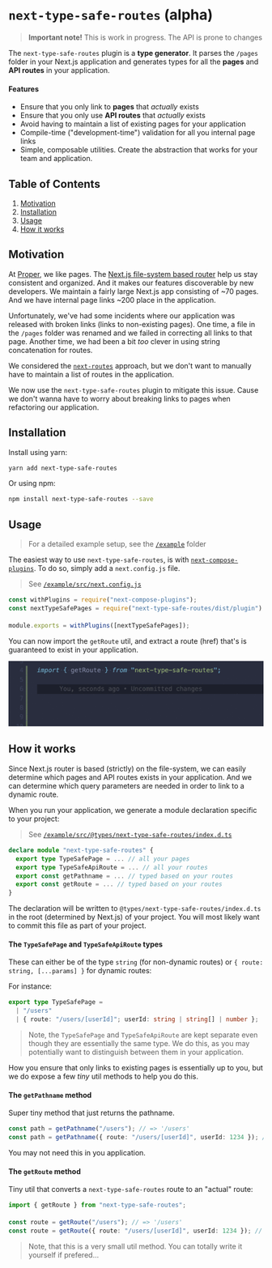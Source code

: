 # `next-type-safe-routes` (alpha)

> **Important note!** This is work in progress. The API is prone to changes

The `next-type-safe-routes` plugin is a **type generator**. It parses the `/pages` folder in your Next.js application and generates types for all the **pages** and **API routes** in your application.

#### Features

- Ensure that you only link to **pages** that _actually_ exists
- Ensure that you only use **API routes** that _actually_ exists
- Avoid having to maintain a list of existing pages for your application
- Compile-time ("development-time") validation for all you internal page links
- Simple, composable utilities. Create the abstraction that works for your team and application.

## Table of Contents

1. [Motivation](#motivation)
2. [Installation](#installation)
3. [Usage](#usage)
4. [How it works](#how-it-works)

## Motivation

At [Proper](https://helloproper.com/), we like pages. The [Next.js file-system based router](https://nextjs.org/docs/routing/introduction) help us stay consistent and organized. And it makes our features discoverable by new developers. We maintain a fairly large Next.js app consisting of ~70 pages. And we have internal page links ~200 place in the application.

Unfortunately, we've had some incidents where our application was released with broken links (links to non-existing pages). One time, a file in the `/pages` folder was renamed and we failed in correcting all links to that page. Another time, we had been a bit _too_ clever in using string concatenation for routes.

We considered the [`next-routes`](https://github.com/fridays/next-routes) approach, but we don't want to manually have to maintain a list of routes in the application.

We now use the `next-type-safe-routes` plugin to mitigate this issue. Cause we don't wanna have to worry about breaking links to pages when refactoring our application.

## Installation

Install using yarn:

```bash
yarn add next-type-safe-routes
```

Or using npm:

```bash
npm install next-type-safe-routes --save
```

## Usage

> For a detailed example setup, see the [`/example`](/example) folder

The easiest way to use `next-type-safe-routes`, is with [`next-compose-plugins`](https://github.com/cyrilwanner/next-compose-plugins). To do so, simply add a `next.config.js` file.

> See [`/example/src/next.config.js`](/example/src/next.config.js)

```js
const withPlugins = require("next-compose-plugins");
const nextTypeSafePages = require("next-type-safe-routes/dist/plugin").default;

module.exports = withPlugins([nextTypeSafePages]);
```

You can now import the `getRoute` util, and extract a route (href) that's is guaranteed to exist in your application. 

<img src="./gif.gif" />

## How it works

Since Next.js router is based (strictly) on the file-system, we can easily determine which pages and API routes exists in your application. And we can determine which query parameters are needed in order to link to a dynamic route.

When you run your application, we generate a module declaration specific to your project:

> See [`/example/src/@types/next-type-safe-routes/index.d.ts`](/example/src/@types/next-type-safe-routes/index.d.ts)

```ts
declare module "next-type-safe-routes" {
  export type TypeSafePage = ... // all your pages
  export type TypeSafeApiRoute = ... // all your routes
  export const getPathname = ... // typed based on your routes
  export const getRoute = ... // typed based on your routes
}
```

The declaration will be written to `@types/next-type-safe-routes/index.d.ts` in the root (determined by Next.js) of your project. You will most likely want to commit this file as part of your project.

#### The `TypeSafePage` and `TypeSafeApiRoute` types

These can either be of the type `string` (for non-dynamic routes) or `{ route: string, [...params] }` for dynamic routes:

For instance:

```ts
export type TypeSafePage =
  | "/users"
  | { route: "/users/[userId]"; userId: string | string[] | number };
```

> Note, the `TypeSafePage` and `TypeSafeApiRoute` are kept separate even though they are essentially the same type. We do this, as you may potentially want to distinguish between them in your application.

How you ensure that only links to existing pages is essentially up to you, but we do expose a few _tiny_ util methods to help you do this.

#### The `getPathname` method

Super tiny method that just returns the pathname.

```ts
const path = getPathname("/users"); // => '/users'
const path = getPathname({ route: "/users/[userId]", userId: 1234 }); // => '/users/[userId]'
```

You may not need this in you application.

#### The `getRoute` method

Tiny util that converts a `next-type-safe-routes` route to an "actual" route:

```ts
import { getRoute } from "next-type-safe-routes";

const route = getRoute("/users"); // => '/users'
const route = getRoute({ route: "/users/[userId]", userId: 1234 }); // => '/users/1234'
```

> Note, that this is a very small util method. You can totally write it yourself if prefered...
